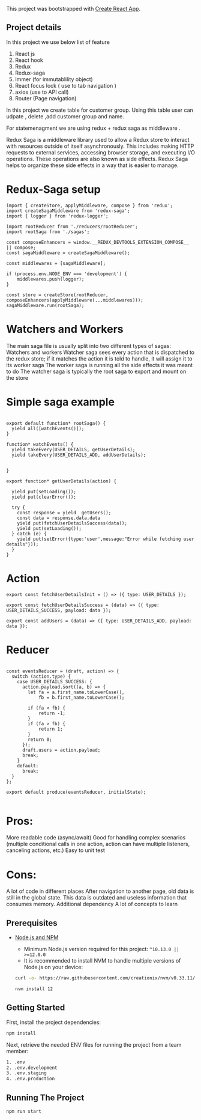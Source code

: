
This project was bootstrapped with [Create React App](https://github.com/facebook/create-react-app).

## Project details 

In this project we use below list of feature 

1) React js
2) React hook
3) Redux
4) Redux-saga
5) Immer (for immutablility object)
6) React focus lock  ( use to tab navigation )
7) axios (use to API call) 
8) Router (Page navigation)

In this project we create table for customer group. Using this table  user can udpate , delete ,add customer group and name.

For statemenagment we are using redux + redux saga as middleware .

Redux Saga is a middleware library used to allow a Redux store to interact with resources outside of itself asynchronously. This includes making HTTP requests to external services, accessing browser storage, and executing I/O operations. These operations are also known as side effects. Redux Saga helps to organize these side effects in a way that is easier to manage.

# Redux-Saga setup

```
import { createStore, applyMiddleware, compose } from 'redux';
import createSagaMiddleware from 'redux-saga';
import { logger } from 'redux-logger';

import rootReducer from './reducers/rootReducer';
import rootSaga from './sagas';

const composeEnhancers = window.__REDUX_DEVTOOLS_EXTENSION_COMPOSE__ || compose;
const sagaMiddleware = createSagaMiddleware();

const middlewares = [sagaMiddleware];

if (process.env.NODE_ENV === 'development') {
    middlewares.push(logger);
}

const store = createStore(rootReducer, composeEnhancers(applyMiddleware(...middlewares)));
sagaMiddleware.run(rootSaga);

```

# Watchers and Workers
The main saga file is usually split into two different types of sagas: Watchers and workers
Watcher saga sees every action that is dispatched to the redux store; if it matches the action it is told to handle, it will assign it to its worker saga
The worker saga is running all the side effects it was meant to do
The watcher saga is typically the root saga to export and mount on the store

# Simple saga example
```

export default function* rootSaga() {
  yield all([watchEvents()]);
}

function* watchEvents() {
  yield takeEvery(USER_DETAILS, getUserDetails);
  yield takeEvery(USER_DETAILS_ADD, addUserDetails);

  
}

export function* getUserDetails(action) {
  
  yield put(setLoading());
  yield put(clearError());

  try {
    const response = yield  getUsers();
    const data = response.data.data
    yield put(fetchUserDetailsSuccess(data));
    yield put(setLoading());
  } catch (e) {
    yield put(setError({type:'user',message:"Error while fetching user details"}));
  }
}

```

# Action 

```
export const fetchUserDetailsInit = () => ({ type: USER_DETAILS });

export const fetchUserDetailsSuccess = (data) => ({ type: USER_DETAILS_SUCCESS, payload: data });

export const addUsers = (data) => ({ type: USER_DETAILS_ADD, payload: data });

```

# Reducer

```

const eventsReducer = (draft, action) => {
  switch (action.type) {
    case USER_DETAILS_SUCCESS: {
      action.payload.sort((a, b) => {
        let fa = a.first_name.toLowerCase(),
            fb = b.first_name.toLowerCase();
    
        if (fa < fb) {
            return -1;
        }
        if (fa > fb) {
            return 1;
        }
        return 0;
      });
      draft.users = action.payload;
      break;
    }
    default:
      break;
  }
};

export default produce(eventsReducer, initialState);


```


# Pros:
More readable code (async/await)
Good for handling complex scenarios (multiple conditional calls in one action, action can have multiple listeners, canceling actions, etc.)
Easy to unit test
# Cons:
A lot of code in different places
After navigation to another page, old data is still in the global state. This data is outdated and useless information that consumes memory.
Additional dependency
A lot of concepts to learn



## Prerequisites

- [Node.js and NPM](https://nodejs.org/en/download/)
  - Minimum Node.js version required for this project: `^10.13.0 || >=12.0.0`
  - It is recommended to install NVM to handle multiple versions of Node.js on your device:

  ```bash
  curl -o- https://raw.githubusercontent.com/creationix/nvm/v0.33.11/install.sh | bash
  ```

  ```bash
  nvm install 12
  ```

## Getting Started

First, install the project dependencies:

```bash
npm install
```

Next, retrieve the needed ENV files for running the project from a team member:

```bash
1. .env
2. .env.development
3. .env.staging
4. .env.production
```

## Running The Project

```bash
npm run start
```
